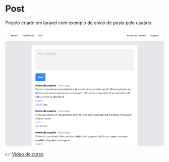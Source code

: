 # Post

Projeto criado em laravel com exemplo de envio de posts pelo usuário.

![Home page](screenshot.png)

:point_right: [Video do curso](https://www.youtube.com/watch?v=MFh0Fd7BsjE)
